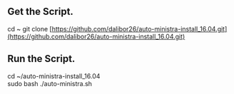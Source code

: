 
<H2><b>Get the Script.</b></H2>

cd ~
git clone [https://github.com/dalibor26/auto-ministra-install_16.04.git](https://github.com/dalibor26/auto-ministra-install_16.04.git)



<H2><b>Run the Script.</b></h2>

cd ~/auto-ministra-install_16.04
<br>
sudo bash ./auto-ministra.sh

